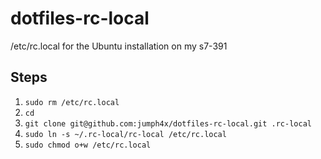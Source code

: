 dotfiles-rc-local
=================

/etc/rc.local for the Ubuntu installation on my s7-391

## Steps

1. `sudo rm /etc/rc.local`
2. `cd`
3. `git clone git@github.com:jumph4x/dotfiles-rc-local.git .rc-local`
4. `sudo ln -s ~/.rc-local/rc-local /etc/rc.local`
5. `sudo chmod o+w /etc/rc.local`

